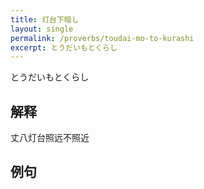 ```yaml
---
title: 灯台下暗し
layout: single
permalink: /proverbs/toudai-mo-to-kurashi
excerpt: とうだいもとくらし
---
```


とうだいもとくらし

## 解释

丈八灯台照远不照近

## 例句

